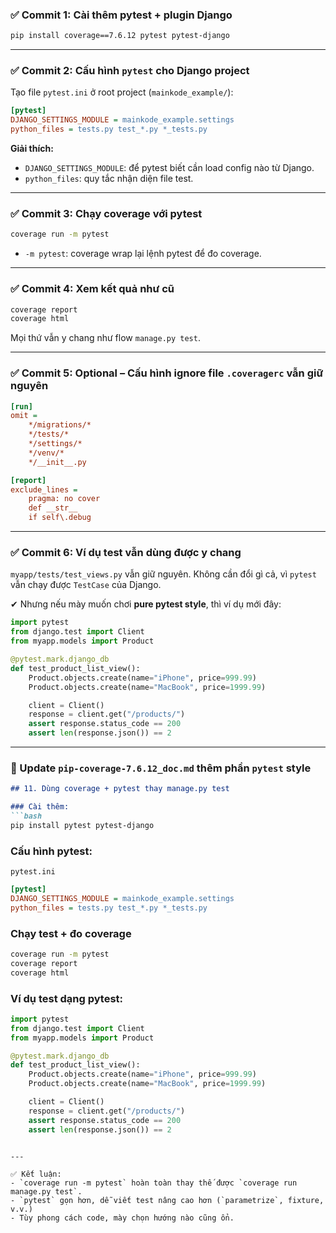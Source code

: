 ### ✅ **Commit 1: Cài thêm pytest + plugin Django**
```bash
pip install coverage==7.6.12 pytest pytest-django
```

---

### ✅ **Commit 2: Cấu hình `pytest` cho Django project**

Tạo file `pytest.ini` ở root project (`mainkode_example/`):
```ini
[pytest]
DJANGO_SETTINGS_MODULE = mainkode_example.settings
python_files = tests.py test_*.py *_tests.py
```

**Giải thích:**
- `DJANGO_SETTINGS_MODULE`: để pytest biết cần load config nào từ Django.
- `python_files`: quy tắc nhận diện file test.

---

### ✅ **Commit 3: Chạy coverage với pytest**

```bash
coverage run -m pytest
```

- `-m pytest`: coverage wrap lại lệnh pytest để đo coverage.

---

### ✅ **Commit 4: Xem kết quả như cũ**
```bash
coverage report
coverage html
```

Mọi thứ vẫn y chang như flow `manage.py test`.

---

### ✅ **Commit 5: Optional – Cấu hình ignore file `.coveragerc` vẫn giữ nguyên**
```ini
[run]
omit =
    */migrations/*
    */tests/*
    */settings/*
    */venv/*
    */__init__.py

[report]
exclude_lines =
    pragma: no cover
    def __str__
    if self\.debug
```

---

### ✅ **Commit 6: Ví dụ test vẫn dùng được y chang**
`myapp/tests/test_views.py` vẫn giữ nguyên. Không cần đổi gì cả, vì `pytest` vẫn chạy được `TestCase` của Django.

✔ Nhưng nếu mày muốn chơi **pure pytest style**, thì ví dụ mới đây:

```python
import pytest
from django.test import Client
from myapp.models import Product

@pytest.mark.django_db
def test_product_list_view():
    Product.objects.create(name="iPhone", price=999.99)
    Product.objects.create(name="MacBook", price=1999.99)

    client = Client()
    response = client.get("/products/")
    assert response.status_code == 200
    assert len(response.json()) == 2
```

---

### 📄 Update `pip-coverage-7.6.12_doc.md` thêm phần `pytest` style

```markdown
## 11. Dùng coverage + pytest thay manage.py test

### Cài thêm:
```bash
pip install pytest pytest-django
```

### Cấu hình pytest:
`pytest.ini`
```ini
[pytest]
DJANGO_SETTINGS_MODULE = mainkode_example.settings
python_files = tests.py test_*.py *_tests.py
```

### Chạy test + đo coverage
```bash
coverage run -m pytest
coverage report
coverage html
```

### Ví dụ test dạng pytest:
```python
import pytest
from django.test import Client
from myapp.models import Product

@pytest.mark.django_db
def test_product_list_view():
    Product.objects.create(name="iPhone", price=999.99)
    Product.objects.create(name="MacBook", price=1999.99)

    client = Client()
    response = client.get("/products/")
    assert response.status_code == 200
    assert len(response.json()) == 2
```
```

---

✅ Kết luận:
- `coverage run -m pytest` hoàn toàn thay thế được `coverage run manage.py test`.
- `pytest` gọn hơn, dễ viết test nâng cao hơn (`parametrize`, fixture, v.v.)
- Tùy phong cách code, mày chọn hướng nào cũng ổn.
